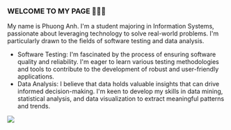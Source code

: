 ### WELCOME TO MY PAGE 👋👋👋
My name is Phuong Anh. I'm a student majoring in Information Systems, passionate about leveraging technology to solve real-world problems. I'm particularly drawn to the fields of software testing and data analysis.

- Software Testing: I'm fascinated by the process of ensuring software quality and reliability. I'm eager to learn various testing methodologies and tools to contribute to the development of robust and user-friendly applications.
- Data Analysis: I believe that data holds valuable insights that can drive informed decision-making. I'm keen to develop my skills in data mining, statistical analysis, and data visualization to extract meaningful patterns and trends.
<a href="https://github.com/phuonganhtq/Rain-in-Australia">  
<img align="center" src="https://github-readme-stats.vercel.app/api/pin/?username=phuonganhtq&repo=Rain-in-Australia&theme=tokyonight" />
</a>

